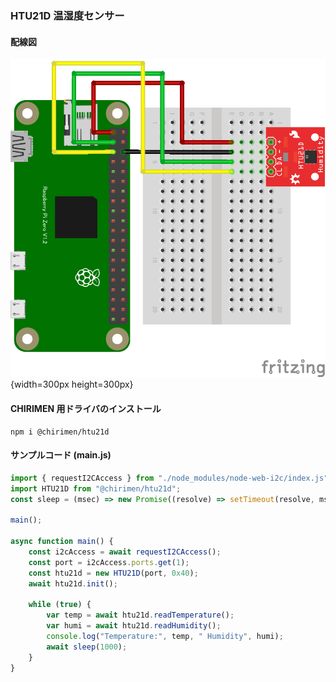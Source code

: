 ### HTU21D 温湿度センサー

#### 配線図

![配線図](./schematic.png "schematic"){width=300px height=300px}

#### CHIRIMEN 用ドライバのインストール

```shell
npm i @chirimen/htu21d
```

#### サンプルコード (main.js)

```javascript
import { requestI2CAccess } from "./node_modules/node-web-i2c/index.js";
import HTU21D from "@chirimen/htu21d";
const sleep = (msec) => new Promise((resolve) => setTimeout(resolve, msec));

main();

async function main() {
	const i2cAccess = await requestI2CAccess();
	const port = i2cAccess.ports.get(1);
	const htu21d = new HTU21D(port, 0x40);
	await htu21d.init();

	while (true) {
		var temp = await htu21d.readTemperature();
		var humi = await htu21d.readHumidity();
		console.log("Temperature:", temp, " Humidity", humi);
		await sleep(1000);
	}
}
```
